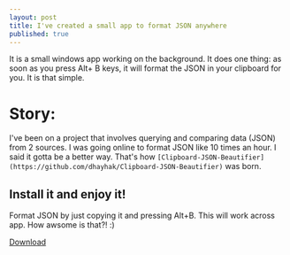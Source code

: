 ```yaml
---
layout: post
title: I've created a small app to format JSON anywhere
published: true
---
```



It is a small windows app working on the background. It does one thing: as soon as you press Alt+ B keys, it will format the JSON in your clipboard for you. It is that simple.


# Story:
I've been on a project that involves querying and comparing data (JSON) from 2 sources.
I was going online to format JSON like 10 times an hour. I said it gotta be a better way. That's how `[Clipboard-JSON-Beautifier](https://github.com/dhayhak/Clipboard-JSON-Beautifier)` was born.

## Install it and enjoy it!
Format JSON by just copying it and pressing Alt+B. This will work across app. How awsome is that?! :)

[Download](https://github.com/dhayhak/Clipboard-JSON-Beautifier/releases/tag/v1.0)
